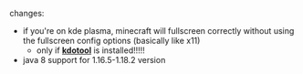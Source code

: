 changes:
- if you're on kde plasma, minecraft will fullscreen correctly without using the fullscreen config options (basically like x11)
  - only if **[kdotool](https://github.com/jinliu/kdotool)** is installed!!!!!
- java 8 support for 1.16.5-1.18.2 version